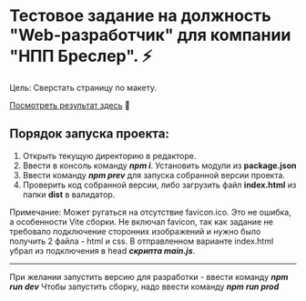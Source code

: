 # Тестовое задание на должность "Web-разработчик" для компании "НПП Бреслер". ⚡   

Цель: Сверстать страницу по макету. 

[Посмотреть результат здесь](https://dashing-stardust-0858f3.netlify.app/) 🔗   

## Порядок запуска проекта:   
1. Открыть текущую директорию в редакторе.
2. Ввести в консоль команду ***npm i***. Установить модули из **package.json**
3. Ввести команду ***npm prev*** для запуска собранной версии проекта.
4. Проверить код собранной версии, либо загрузить файл **index.html** из папки **dist** в валидатор.

Примечание: Может ругаться на отсутствие favicon.ico. Это не ошибка, а особенности Vite сборки.
Не включал favicon, так как задание не требовало подключение сторонних изображений и нужно было получить 2 файла - html и css.
В отправленном варианте index.html убрал из подключения в head ***скрипта main.js***.

---
При желании запустить версию для разработки - ввести команду ***npm run dev***
Чтобы запустить сборку, надо ввести команду ***npm run prod***
